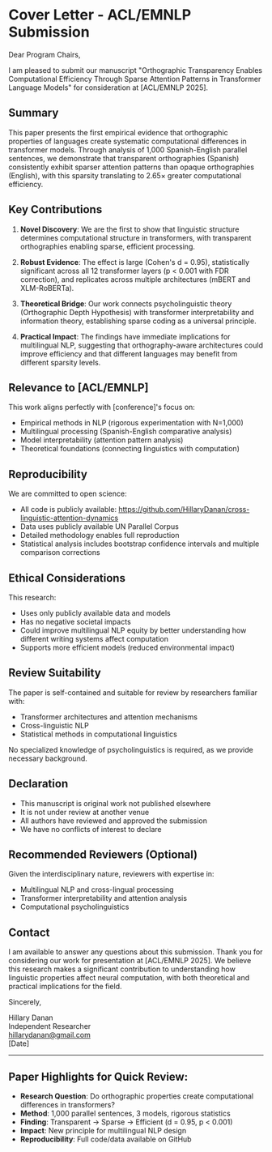 # Cover Letter - ACL/EMNLP Submission

Dear Program Chairs,

I am pleased to submit our manuscript "Orthographic Transparency Enables Computational Efficiency Through Sparse Attention Patterns in Transformer Language Models" for consideration at [ACL/EMNLP 2025].

## Summary

This paper presents the first empirical evidence that orthographic properties of languages create systematic computational differences in transformer models. Through analysis of 1,000 Spanish-English parallel sentences, we demonstrate that transparent orthographies (Spanish) consistently exhibit sparser attention patterns than opaque orthographies (English), with this sparsity translating to 2.65× greater computational efficiency.

## Key Contributions

1. **Novel Discovery**: We are the first to show that linguistic structure determines computational structure in transformers, with transparent orthographies enabling sparse, efficient processing.

2. **Robust Evidence**: The effect is large (Cohen's d = 0.95), statistically significant across all 12 transformer layers (p < 0.001 with FDR correction), and replicates across multiple architectures (mBERT and XLM-RoBERTa).

3. **Theoretical Bridge**: Our work connects psycholinguistic theory (Orthographic Depth Hypothesis) with transformer interpretability and information theory, establishing sparse coding as a universal principle.

4. **Practical Impact**: The findings have immediate implications for multilingual NLP, suggesting that orthography-aware architectures could improve efficiency and that different languages may benefit from different sparsity levels.

## Relevance to [ACL/EMNLP]

This work aligns perfectly with [conference]'s focus on:
- Empirical methods in NLP (rigorous experimentation with N=1,000)
- Multilingual processing (Spanish-English comparative analysis)
- Model interpretability (attention pattern analysis)
- Theoretical foundations (connecting linguistics with computation)

## Reproducibility

We are committed to open science:
- All code is publicly available: https://github.com/HillaryDanan/cross-linguistic-attention-dynamics
- Data uses publicly available UN Parallel Corpus
- Detailed methodology enables full reproduction
- Statistical analysis includes bootstrap confidence intervals and multiple comparison corrections

## Ethical Considerations

This research:
- Uses only publicly available data and models
- Has no negative societal impacts
- Could improve multilingual NLP equity by better understanding how different writing systems affect computation
- Supports more efficient models (reduced environmental impact)

## Review Suitability

The paper is self-contained and suitable for review by researchers familiar with:
- Transformer architectures and attention mechanisms
- Cross-linguistic NLP
- Statistical methods in computational linguistics

No specialized knowledge of psycholinguistics is required, as we provide necessary background.

## Declaration

- This manuscript is original work not published elsewhere
- It is not under review at another venue
- All authors have reviewed and approved the submission
- We have no conflicts of interest to declare

## Recommended Reviewers (Optional)

Given the interdisciplinary nature, reviewers with expertise in:
- Multilingual NLP and cross-lingual processing
- Transformer interpretability and attention analysis
- Computational psycholinguistics

## Contact

I am available to answer any questions about this submission. Thank you for considering our work for presentation at [ACL/EMNLP 2025]. We believe this research makes a significant contribution to understanding how linguistic properties affect neural computation, with both theoretical and practical implications for the field.

Sincerely,

Hillary Danan  
Independent Researcher  
hillarydanan@gmail.com  
[Date]

---

## Paper Highlights for Quick Review:

- **Research Question**: Do orthographic properties create computational differences in transformers?
- **Method**: 1,000 parallel sentences, 3 models, rigorous statistics
- **Finding**: Transparent → Sparse → Efficient (d = 0.95, p < 0.001)
- **Impact**: New principle for multilingual NLP design
- **Reproducibility**: Full code/data available on GitHub